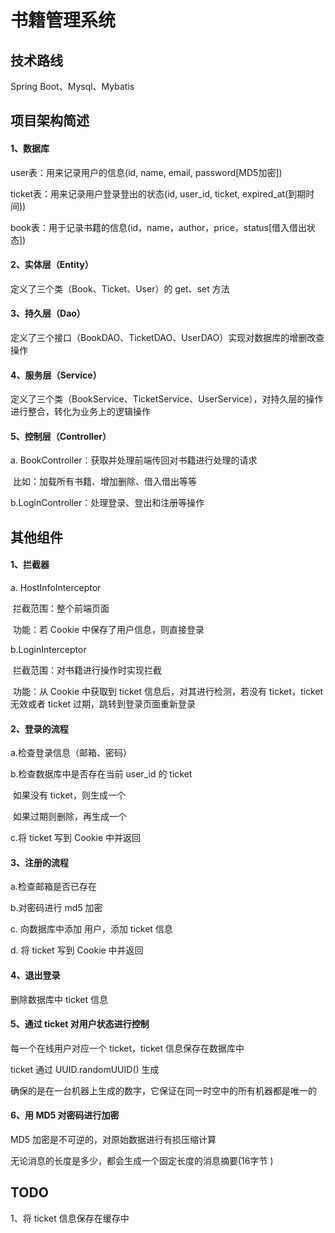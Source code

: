 # 书籍管理系统



## 技术路线

Spring Boot、Mysql、Mybatis

## 项目架构简述

#### 1、数据库

user表：用来记录用户的信息(id, name, email, password[MD5加密])

ticket表：用来记录用户登录登出的状态(id, user_id, ticket, expired_at(到期时间))

book表：用于记录书籍的信息(id，name，author，price，status[借入借出状态])

#### 2、实体层（Entity）

定义了三个类（Book、Ticket、User）的 get、set 方法

#### 3、持久层（Dao）

定义了三个接口（BookDAO、TicketDAO、UserDAO）实现对数据库的增删改查操作

#### 4、服务层（Service）

定义了三个类（BookService、TicketService、UserService），对持久层的操作进行整合，转化为业务上的逻辑操作

#### 5、控制层（Controller）

a. BookController：获取并处理前端传回对书籍进行处理的请求

​	比如：加载所有书籍、增加删除、借入借出等等

b.LoginController：处理登录、登出和注册等操作

## 其他组件

#### 1、拦截器

a. HostInfoInterceptor

​	拦截范围：整个前端页面

​	功能：若 Cookie 中保存了用户信息，则直接登录

b.LoginInterceptor

​	拦截范围：对书籍进行操作时实现拦截

​	功能：从 Cookie 中获取到 ticket 信息后，对其进行检测，若没有 ticket，ticket 无效或者 ticket 过期，跳转到登录页面重新登录

#### 2、登录的流程

a.检查登录信息（邮箱、密码）

b.检查数据库中是否存在当前 user_id 的 ticket 

​	如果没有 ticket，则生成一个

​	如果过期则删除，再生成一个

c.将 ticket 写到 Cookie 中并返回

#### 3、注册的流程

a.检查邮箱是否已存在

b.对密码进行 md5 加密

c. 向数据库中添加 用户，添加 ticket 信息

d. 将 ticket 写到 Cookie 中并返回

#### 4、退出登录

删除数据库中 ticket 信息

#### 5、通过 ticket 对用户状态进行控制

每一个在线用户对应一个 ticket，ticket 信息保存在数据库中

ticket 通过 UUID.randomUUID() 生成

确保的是在一台机器上生成的数字，它保证在同一时空中的所有机器都是唯一的

#### 6、用 MD5 对密码进行加密

MD5 加密是不可逆的，对原始数据进行有损压缩计算

无论消息的长度是多少，都会生成一个固定长度的消息摘要(16字节 )

## TODO

1、将 ticket 信息保存在缓存中